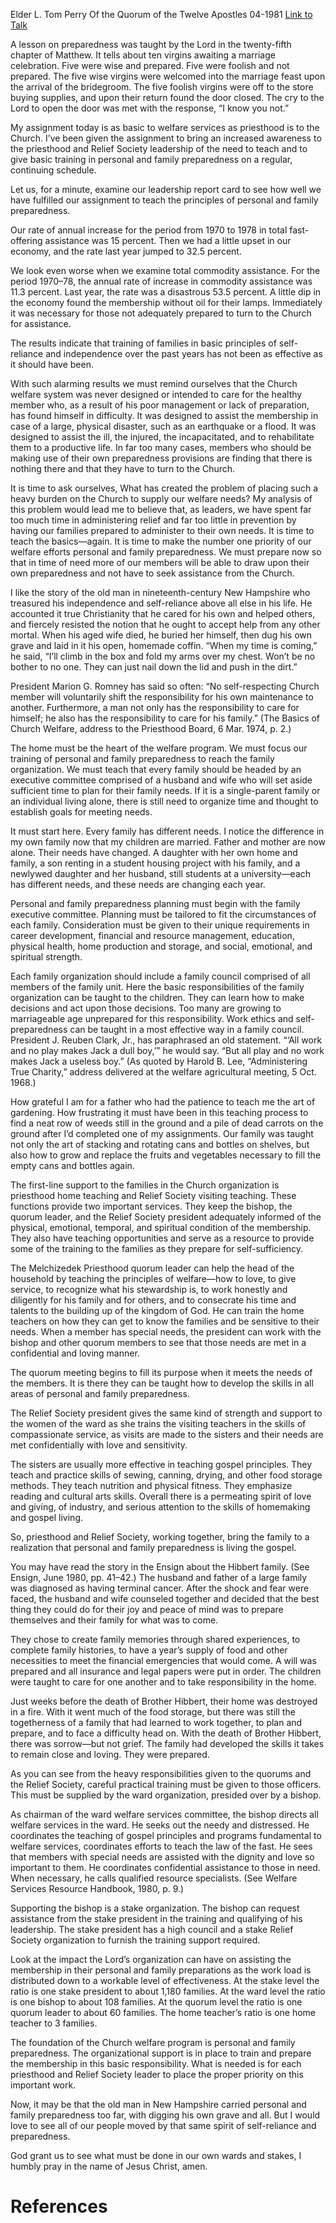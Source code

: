 Elder L. Tom Perry
Of the Quorum of the Twelve Apostles
04-1981
[Link to Talk](https://www.churchofjesuschrist.org/study/general-conference/1981/04/the-need-to-teach-personal-and-family-preparedness?lang=eng)

A lesson on preparedness was taught by the Lord in the twenty-fifth chapter of Matthew. It tells about ten virgins awaiting a marriage celebration. Five were wise and prepared. Five were foolish and not prepared. The five wise virgins were welcomed into the marriage feast upon the arrival of the bridegroom. The five foolish virgins were off to the store buying supplies, and upon their return found the door closed. The cry to the Lord to open the door was met with the response, “I know you not.”

My assignment today is as basic to welfare services as priesthood is to the Church. I’ve been given the assignment to bring an increased awareness to the priesthood and Relief Society leadership of the need to teach and to give basic training in personal and family preparedness on a regular, continuing schedule.

Let us, for a minute, examine our leadership report card to see how well we have fulfilled our assignment to teach the principles of personal and family preparedness.

Our rate of annual increase for the period from 1970 to 1978 in total fast-offering assistance was 15 percent. Then we had a little upset in our economy, and the rate last year jumped to 32.5 percent.

We look even worse when we examine total commodity assistance. For the period 1970–78, the annual rate of increase in commodity assistance was 11.3 percent. Last year, the rate was a disastrous 53.5 percent. A little dip in the economy found the membership without oil for their lamps. Immediately it was necessary for those not adequately prepared to turn to the Church for assistance.

The results indicate that training of families in basic principles of self-reliance and independence over the past years has not been as effective as it should have been.

With such alarming results we must remind ourselves that the Church welfare system was never designed or intended to care for the healthy member who, as a result of his poor management or lack of preparation, has found himself in difficulty. It was designed to assist the membership in case of a large, physical disaster, such as an earthquake or a flood. It was designed to assist the ill, the injured, the incapacitated, and to rehabilitate them to a productive life. In far too many cases, members who should be making use of their own preparedness provisions are finding that there is nothing there and that they have to turn to the Church.

It is time to ask ourselves, What has created the problem of placing such a heavy burden on the Church to supply our welfare needs? My analysis of this problem would lead me to believe that, as leaders, we have spent far too much time in administering relief and far too little in prevention by having our families prepared to administer to their own needs. It is time to teach the basics—again. It is time to make the number one priority of our welfare efforts personal and family preparedness. We must prepare now so that in time of need more of our members will be able to draw upon their own preparedness and not have to seek assistance from the Church.

I like the story of the old man in nineteenth-century New Hampshire who treasured his independence and self-reliance above all else in his life. He accounted it true Christianity that he cared for his own and helped others, and fiercely resisted the notion that he ought to accept help from any other mortal. When his aged wife died, he buried her himself, then dug his own grave and laid in it his open, homemade coffin. “When my time is coming,” he said, “I’ll climb in the box and fold my arms over my chest. Won’t be no bother to no one. They can just nail down the lid and push in the dirt.”

President Marion G. Romney has said so often: “No self-respecting Church member will voluntarily shift the responsibility for his own maintenance to another. Furthermore, a man not only has the responsibility to care for himself; he also has the responsibility to care for his family.” (The Basics of Church Welfare, address to the Priesthood Board, 6 Mar. 1974, p. 2.)

The home must be the heart of the welfare program. We must focus our training of personal and family preparedness to reach the family organization. We must teach that every family should be headed by an executive committee comprised of a husband and wife who will set aside sufficient time to plan for their family needs. If it is a single-parent family or an individual living alone, there is still need to organize time and thought to establish goals for meeting needs.

It must start here. Every family has different needs. I notice the difference in my own family now that my children are married. Father and mother are now alone. Their needs have changed. A daughter with her own home and family, a son renting in a student housing project with his family, and a newlywed daughter and her husband, still students at a university—each has different needs, and these needs are changing each year.

Personal and family preparedness planning must begin with the family executive committee. Planning must be tailored to fit the circumstances of each family. Consideration must be given to their unique requirements in career development, financial and resource management, education, physical health, home production and storage, and social, emotional, and spiritual strength.

Each family organization should include a family council comprised of all members of the family unit. Here the basic responsibilities of the family organization can be taught to the children. They can learn how to make decisions and act upon those decisions. Too many are growing to marriageable age unprepared for this responsibility. Work ethics and self-preparedness can be taught in a most effective way in a family council. President J. Reuben Clark, Jr., has paraphrased an old statement. “‘All work and no play makes Jack a dull boy,’” he would say. “But all play and no work makes Jack a useless boy.” (As quoted by Harold B. Lee, “Administering True Charity,” address delivered at the welfare agricultural meeting, 5 Oct. 1968.)

How grateful I am for a father who had the patience to teach me the art of gardening. How frustrating it must have been in this teaching process to find a neat row of weeds still in the ground and a pile of dead carrots on the ground after I’d completed one of my assignments. Our family was taught not only the art of stacking and rotating cans and bottles on shelves, but also how to grow and replace the fruits and vegetables necessary to fill the empty cans and bottles again.

The first-line support to the families in the Church organization is priesthood home teaching and Relief Society visiting teaching. These functions provide two important services. They keep the bishop, the quorum leader, and the Relief Society president adequately informed of the physical, emotional, temporal, and spiritual condition of the membership. They also have teaching opportunities and serve as a resource to provide some of the training to the families as they prepare for self-sufficiency.

The Melchizedek Priesthood quorum leader can help the head of the household by teaching the principles of welfare—how to love, to give service, to recognize what his stewardship is, to work honestly and diligently for his family and for others, and to consecrate his time and talents to the building up of the kingdom of God. He can train the home teachers on how they can get to know the families and be sensitive to their needs. When a member has special needs, the president can work with the bishop and other quorum members to see that those needs are met in a confidential and loving manner.

The quorum meeting begins to fill its purpose when it meets the needs of the members. It is there they can be taught how to develop the skills in all areas of personal and family preparedness.

The Relief Society president gives the same kind of strength and support to the women of the ward as she trains the visiting teachers in the skills of compassionate service, as visits are made to the sisters and their needs are met confidentially with love and sensitivity.

The sisters are usually more effective in teaching gospel principles. They teach and practice skills of sewing, canning, drying, and other food storage methods. They teach nutrition and physical fitness. They emphasize reading and cultural arts skills. Overall there is a permeating spirit of love and giving, of industry, and serious attention to the skills of homemaking and gospel living.

So, priesthood and Relief Society, working together, bring the family to a realization that personal and family preparedness is living the gospel.

You may have read the story in the Ensign about the Hibbert family. (See Ensign, June 1980, pp. 41–42.) The husband and father of a large family was diagnosed as having terminal cancer. After the shock and fear were faced, the husband and wife counseled together and decided that the best thing they could do for their joy and peace of mind was to prepare themselves and their family for what was to come.

They chose to create family memories through shared experiences, to complete family histories, to have a year’s supply of food and other necessities to meet the financial emergencies that would come. A will was prepared and all insurance and legal papers were put in order. The children were taught to care for one another and to take responsibility in the home.

Just weeks before the death of Brother Hibbert, their home was destroyed in a fire. With it went much of the food storage, but there was still the togetherness of a family that had learned to work together, to plan and prepare, and to face a difficulty head on. With the death of Brother Hibbert, there was sorrow—but not grief. The family had developed the skills it takes to remain close and loving. They were prepared.

As you can see from the heavy responsibilities given to the quorums and the Relief Society, careful practical training must be given to those officers. This must be supplied by the ward organization, presided over by a bishop.

As chairman of the ward welfare services committee, the bishop directs all welfare services in the ward. He seeks out the needy and distressed. He coordinates the teaching of gospel principles and programs fundamental to welfare services, coordinates efforts to teach the law of the fast. He sees that members with special needs are assisted with the dignity and love so important to them. He coordinates confidential assistance to those in need. When necessary, he calls qualified resource specialists. (See Welfare Services Resource Handbook, 1980, p. 9.)

Supporting the bishop is a stake organization. The bishop can request assistance from the stake president in the training and qualifying of his leadership. The stake president has a high council and a stake Relief Society organization to furnish the training support required.

Look at the impact the Lord’s organization can have on assisting the membership in their personal and family preparations as the work load is distributed down to a workable level of effectiveness. At the stake level the ratio is one stake president to about 1,180 families. At the ward level the ratio is one bishop to about 108 families. At the quorum level the ratio is one quorum leader to about 60 families. The home teacher’s ratio is one home teacher to 3 families.

The foundation of the Church welfare program is personal and family preparedness. The organizational support is in place to train and prepare the membership in this basic responsibility. What is needed is for each priesthood and Relief Society leader to place the proper priority on this important work.

Now, it may be that the old man in New Hampshire carried personal and family preparedness too far, with digging his own grave and all. But I would love to see all of our people moved by that same spirit of self-reliance and preparedness.

God grant us to see what must be done in our own wards and stakes, I humbly pray in the name of Jesus Christ, amen.

# References
